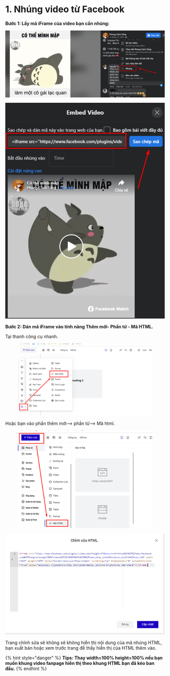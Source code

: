 # 1. Nhúng video từ Facebook

**Bước 1: Lấy mã iFrame của video bạn cần nhúng:**

![](<../.gitbook/assets/image (410).png>)

![](<../.gitbook/assets/image (603).png>)

**Bước 2: Dán mã iFrame vào tính năng Thêm mới- Phần tử -  Mã HTML.**

Tại thanh công cụ nhanh.

<figure><img src="../.gitbook/assets/html (1).png" alt=""><figcaption></figcaption></figure>

Hoặc bạn vào phần thêm mới--> phần tử--> Mã html.

<figure><img src="../.gitbook/assets/html2.png" alt=""><figcaption></figcaption></figure>

![](<../.gitbook/assets/image (294).png>)

Trang chỉnh sửa sẽ không sẽ không hiển thị nội dung của mã nhúng HTML, bạn xuất bản hoặc xem trước trang để thấy hiển thị của HTML thêm vào.

{% hint style="danger" %}
**Tips:** **Thay width=100% height=100% nếu bạn muốn khung video fanpage hiển thị theo khung HTML bạn đã kéo ban đầu.**
{% endhint %}
